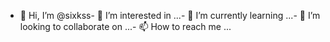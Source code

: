 - 👋 Hi, I’m @sixkss- 👀 I’m interested in ...- 🌱 I’m currently learning ...- 💞️ I’m looking to collaborate on ...- 📫 How to reach me ...<!---sixkss/sixkss is a ✨ special ✨ repository because its `README.md` (this file) appears on your GitHub profile.You can click the Preview link to take a look at your changes.--->
